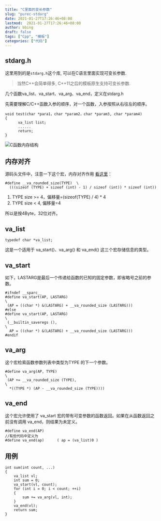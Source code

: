 ```yaml
---
title: "C里面的变长参数"
slug: "purec-stdarg"
date: 2021-01-27T17:26:46+08:00
lastmod:  2021-01-27T17:26:46+08:00
author: bbing
draft: false
tags: ["Cpp", "模板"]
categories: ["代码"]
---
```


## stdarg.h
这里用到的是```stdarg.h```这个库, 可以在C语言里面实现可变长参数.

> 当然C++会简单得多, C++11之后的模板原生支持可变长参数.

几个函数va_list、va_start、va_arg、va_end，定义在stdarg.h

先需要理解C/C++函数入参的顺序，对一个函数，入参按照从右往左的顺序。
```
void test(char *para1，char *param2，char *param3, char *param4)
{
      va_list list;
      ......
      return;
}
```

![C函数内存结构](https://s3.ax1x.com/2021/01/27/szVlCT.jpg "C函数内存结构")

## 内存对齐
源码头文件中，注意一下这个宏，内存对齐作用 [看这里](https://www.cnblogs.com/cpoint/p/3369456.html)：

```
#define __va_rounded_size(TYPE)  \
  (((sizeof (TYPE) + sizeof (int) - 1) / sizeof (int)) * sizeof (int))
```

1. TYPE size >= 4，偏移量=(sizeof(TYPE) / 4) * 4
2. TYPE size < 4, 偏移量=4

所以是按4Byte，32位对齐。

## va_list
```
typedef char *va_list;
```
这是一个适用于 va_start()、va_arg() 和 va_end() 这三个宏存储信息的类型。

## va_start
如下，LASTARG是最后一个传递给函数的已知的固定参数，即省略号之前的参数。
```
#ifndef __sparc__
#define va_start(AP, LASTARG)                                           \
 (AP = ((char *) &(LASTARG) + __va_rounded_size (LASTARG)))
#else
#define va_start(AP, LASTARG)                                           \
 (__builtin_saveregs (),                                                \
  AP = ((char *) &(LASTARG) + __va_rounded_size (LASTARG)))
#endif
```

## va_arg
这个宏检索函数参数列表中类型为TYPE 的下一个参数。
```
#define va_arg(AP, TYPE)                                                \
 (AP += __va_rounded_size (TYPE),                                       \
  *((TYPE *) (AP - __va_rounded_size (TYPE))))
```

## va_end
这个宏允许使用了 va_start 宏的带有可变参数的函数返回。如果在从函数返回之前没有调用 va_end，则结果为未定义。
```
#define va_end(AP)
//有些代码中定义为
#define va_end(ap)      ( ap = (va_list)0 )
```

## 用例
```
int sum(int count, ...)
{
    va_list vl;
    int sum = 0;
    va_start(vl, count);
    for (int i = 0; i < count; ++i)
    {
        sum += va_arg(vl, int);
    }
    va_end(vl);
    return sum;
}
```
